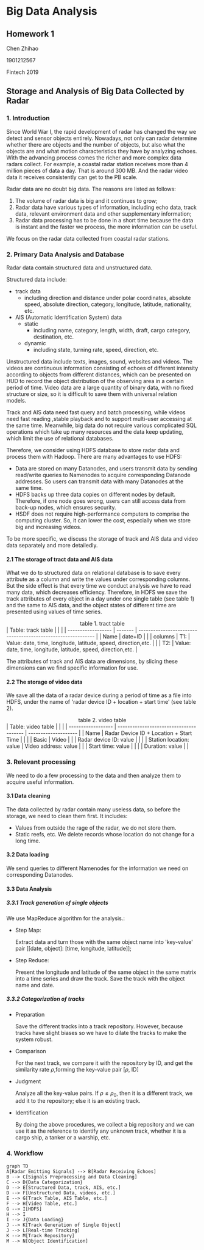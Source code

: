 # Big Data Analysis

## Homework 1

Chen Zhihao

1901212567

Fintech 2019

## Storage  and Analysis of Big Data Collected by Radar

### 1. Introduction

Since World War I, the rapid development of radar has changed the way we detect and sensor objects entirely.  Nowadays, not only can radar determine whether there are objects and the number of objects, but also what the objects are and what motion characteristics they have by analyzing echoes.  With the advancing process comes the richer and more complex data radars collect. For example,  a coastal radar station receives more than 4 million pieces of data a day. That is around 300 MB. And the radar video data it receives consistently can get to the PB scale.

Radar data are no doubt big data. The reasons are listed as follows:

1. The volume of radar data is big and it continues to grow;
2. Radar data have various types of information, including echo data, track data, relevant environment data and other supplementary information;
3. Radar data processing has to be done in a short time because the data is instant and the faster we process, the more information can be useful.

We focus on the radar data collected from coastal radar stations.

### 2. Primary Data Analysis and Database

Radar data contain structured data and unstructured data. 

Structured data include:

- track data
  - including direction and distance under polar coordinates,  absolute speed, absolute direction, category, longitude, latitude, nationality, etc.
- AIS (Automatic Identification System) data
  - static
    - including name, category, length, width, draft, cargo category, destination, etc.
  - dynamic
    - including state, turning rate, speed, direction, etc.

Unstructured data include texts, images, sound, websites and videos. The videos are continuous information consisting of echoes of different intensity according to objects from different distances, which can be presented on HUD to record the object distribution of the observing area in a certain period of time. Video data are a large quantity of binary data, with no fixed structure or size, so it is difficult to save them with universal relation models.

Track and AIS data need fast query and batch processing, while videos need fast reading ,stable playback and to support multi-user accessing at the same time. Meanwhile, big data do not require various complicated SQL operations which take up many resources and the data keep updating, which limit the use of relational databases.

Therefore, we consider using HDFS database to store radar data and process them with Hadoop. There are many advantages to use HDFS:

- Data are stored on many Datanodes,  and users transmit data by sending read/write queries to Namenodes to acquire corresponding Datanode addresses. So users can transmit data with many Datanodes at the same time.
- HDFS backs up three data copies on different nodes by default. Therefore, if one node goes wrong, users can still access data from back-up nodes, which ensures security.
- HSDF does not require high-performance computers to comprise the computing cluster. So, it can lower the cost, especially when we store big and increasing videos.

To be more specific, we discuss the storage of track and AIS data and video data separately and more detailedly.

#### 2.1 The storage of tract data and AIS data

What we do to structured data on relational database is to save every attribute as a column and write the values under corresponding columns. But the side effect is that every time we conduct analysis we have to read many data, which decreases efficiency. Therefore, in HDFS we save the track attributes of every object in a day under one single table (see table 1) and the same to AIS data, and the object states of different time are presented using values of time series. 

<center>table 1. tract table</center>
| Table: track table |         |                                                              |
| ------------------ | ------- | ------------------------------------------------------------ |
| Name               | date+ID |                                                              |
| columns            | T1:     | Value: date, time, longitude, latitude, speed, direction,etc. |
|                    | T2:     | Value: date, time, longitude, latitude, speed, direction,etc. |

The attributes of track and AIS data are dimensions, by slicing these dimensions can we find specific information for use.

#### 2.2 The storage of video data

We save all the data of a radar device during a period of time as a file into HDFS, under the name of 'radar device ID + location + start time' (see table 2).

<center>table 2. video table</center>
| Table: video table |                                         |                      |
| ------------------ | --------------------------------------- | -------------------- |
| Name               | Radar Device ID + Location + Start Time |                      |
|                    | Basic                                   | Video                |
|                    | Radar device ID: value                  |                      |
|                    | Station location: value                 | Video address: value |
|                    | Start time: value                       |                      |
|                    | Duration: value                         |                      |

### 3. Relevant processing

We need to do a few processing to the data and then analyze them to acquire useful information. 

#### 3.1 Data cleaning

The data collected by radar contain many useless data, so before the storage, we need to clean them first. It includes:

- Values from outside the rage of the radar, we do not store them.
- Static reefs, etc. We delete records whose location do not change for a long time.

#### 3.2 Data loading

We send queries to different Namenodes for the information we need on corresponding Datanodes.

#### 3.3 Data Analysis

##### 3.3.1 Track generation of single objects

We use MapReduce algorithm for the analysis.:

- Step Map:

  Extract data and turn those with the same object name into 'key-value' pair [[date, object]: [time, longitude, latitude]];

- Step Reduce:

  Present the longitude and latitude of the same object in the same matrix into a time series and draw the track. Save the track with the object name and date.

##### 3.3.2 Categorization of tracks

- Preparation

  Save the different tracks into a track repository. However, because tracks have slight biases so we have to dilate the tracks to make the system robust.

- Comparison

  For the next track, we compare it with the repository by ID, and get the similarity rate $\rho$,forming the key-value pair [$\rho$, ID]
  
- Judgment

  Analyze all the key-value pairs. If $\rho \leq \rho_0$, then it is a different track, we add it to the repository; else it is an existing track.

- Identification

  By doing the above procedures, we collect a big repository and we can use it as the reference to identify any unknown track, whether it is a cargo ship, a tanker or a warship, etc.

### 4. Workflow

```mermaid
graph TD
A[Radar Emitting Signals] --> B[Radar Receiving Echoes]
B --> C[Signals Preprocessing and Data Cleaning]
C --> D{Data Categorization}
D --> E[Structured Data, track, AIS, etc.]
D --> F[Unstructured Data, videos, etc.]
E --> G[Track Table, AIS Table, etc.]
F --> H[Video Table, etc.]
G --> I[HDFS]
H --> I
I --> J{Data Loading}
J --> K[Track Generation of Single Object]
J --> L[Real-time Tracking]
K --> M[Track Repository]
M --> N[Object Identification]
```